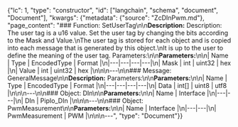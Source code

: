 {"lc": 1, "type": "constructor", "id": ["langchain", "schema", "document", "Document"], "kwargs": {"metadata": {"source": "ZcDInPwm.md"}, "page_content": "### Function: SetUserTag\n\n**Description:** Description: The user tag is a u16 value. Set the user tag by changing the bits according to the Mask and Value.\nThe user tag is stored for each object and is copied into each message that is generated by this object.\nIt is up to the user to define the meaning of the user tag. Parameters:\n\n**Parameters:**\n\n| Name | Type | EncodedType | Format |\n|---|---|---|---|\n| Mask | int | uint32 | hex |\n| Value | int | uint32 | hex |\n\n\n---\n\n### Message: GeneralMessage\n\n**Description:** Parameters:\n\n**Parameters:**\n\n| Name | Type | EncodedType | Format |\n|---|---|---|---|\n| Data | int[] | uint8 | utf8 |\n\n\n---\n\n### Object: DIn\n\n**Parameters:**\n\n| Name | Interface |\n|---|---|\n| DIn | PipIo_DIn |\n\n\n---\n\n### Object: PwmMeasurement\n\n**Parameters:**\n\n| Name | Interface |\n|---|---|\n| PwmMeasurement | PWM |\n\n\n---", "type": "Document"}}